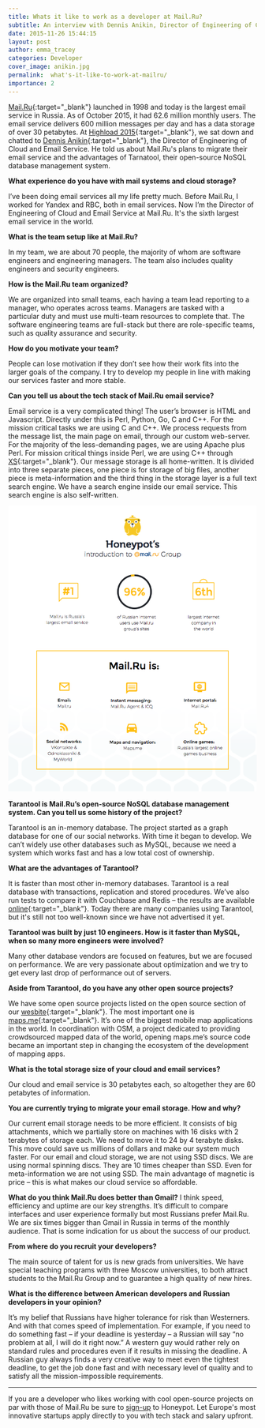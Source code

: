 ```yaml
---
title: Whats it like to work as a developer at Mail.Ru?
subtitle: An interview with Dennis Anikin, Director of Engineering of Cloud and Email Service
date: 2015-11-26 15:44:15
layout: post
author: emma_tracey
categories: Developer
cover_image: anikin.jpg
permalink:  what's-it-like-to-work-at-mailru/
importance: 2
---
```


[Mail.Ru][1]{:target="_blank"} launched in 1998 and today is the largest email service in Russia. As of October 2015, it had 62.6 million monthly users. The email service delivers 600 million messages per day and has a data storage of over 30 petabytes. At [Highload 2015][2]{:target="_blank"}, we sat down and chatted to [Dennis Anikin][3]{:target="_blank"}, the Director of Engineering of Cloud and Email Service. He told us about Mail.Ru's plans to migrate their email service and the advantages of Tarnatool, their open-source NoSQL database management system.

**What experience do you have with mail systems and cloud storage?**

I’ve been doing email services all my life pretty much.  Before Mail.Ru, I worked for Yandex and RBC, both in email services.  Now I’m the Director of Engineering of Cloud and Email Service at Mail.Ru. It's the sixth largest email service in the world.

**What is the team setup like at Mail.Ru?**

In my team, we are about 70 people, the majority of whom are software engineers and engineering managers. The team also includes quality engineers and security engineers.

**How is the Mail.Ru team organized?**

We are organized into small teams, each having a team lead reporting to a manager, who operates across teams. Managers are tasked with a particular duty and must use multi-team resources to complete that. The software engineering teams are full-stack but there are role-specific teams, such as quality assurance and security.

**How do you motivate your team?**

People can lose motivation if they don’t see how their work fits into the larger goals of the company. I try to develop my people in line with making our services faster and more stable.

**Can you tell us about the tech stack of Mail.Ru email service?**

Email service is a very complicated thing! The user’s browser is HTML and Javascript. Directly under this is Perl, Python, Go, C and C++. For the mission critical tasks we are using C and C++. We process requests from the message list, the main page on email, through our custom web-server. For the majority of the less-demanding pages, we are using Apache plus Perl. For mission critical things inside Perl, we are using C++ through [XS][4]{:target="_blank"}. Our message storage is all home-written. It is divided into three separate pieces, one piece is for storage of big files, another piece is meta-information and the third thing in the storage layer is a full text search engine. We have a search engine inside our email service. This search engine is also self-written.

![mail.ru group structure](/assets/images/mailru.png)

**Tarantool is Mail.Ru’s open-source NoSQL database management system. Can you tell us some history of the project?**

Tarantool is an in-memory database. The project started as a graph database for one of our social networks.  With time it began to develop. We can’t widely use other databases such as MySQL, because we need a system which works fast and has a low total cost of ownership.

**What are the advantages of Tarantool?**

It is faster than most other in-memory databases. Tarantool is a real database with transactions, replication and stored procedures. We’ve also run tests to compare it with Couchbase and Redis – the results are available [online][5]{:target="_blank"}.  Today there are many companies using Tarantool, but it's still not too well-known since we have not advertised it yet.

**Tarantool was built by just 10 engineers. How is it faster than MySQL, when so many more engineers were involved?**

Many other database vendors are focused on features, but we are focused on performance. We are very passionate about optimization and we try to get every last drop of performance out of servers.

**Aside from Tarantool, do you have any other open source projects?**

We have some open source projects listed on the open source section of our [wesbite][6]{:target="_blank"}. The most important one is [maps.me][7]{:target="_blank"}. It’s one of the biggest mobile map applications in the world. In coordination with OSM, a project dedicated to providing crowdsourced mapped data of the world, opening maps.me’s source code became an important step in changing the ecosystem of the development of mapping apps.

**What is the total storage size of your cloud and email services?**

Our cloud and email service is 30 petabytes each, so altogether they are 60 petabytes of information.

**You are currently trying to migrate your email storage. How and why?**

Our current email storage needs to be more efficient. It consists of big attachments, which we partially store on machines with 16 disks with 2 terabytes of storage each.  We need to move it to 24 by 4 terabyte disks. This move could save us millions of dollars and make our system much faster. For our email and cloud storage, we are not using SSD discs. We are using normal spinning discs. They are 10 times cheaper than SSD. Even for meta-information we are not using SSD. The main advantage of magnetic is price – this is what makes our cloud service so affordable.

**What do you think Mail.Ru does better than Gmail?**
I think speed, efficiency and uptime are our key strengths. It’s difficult to compare interfaces and user experience formally but most Russians prefer Mail.Ru. We are six times bigger than Gmail in Russia in terms of the monthly audience. That is some indication for us about the success of our product.

**From where do you recruit your developers?**

The main source of talent for us is new grads from universities. We have special teaching programs with three Moscow universities, to both attract students to the Mail.Ru Group and to guarantee a high quality of new hires.

**What is the difference between American developers and Russian developers in your opinion?**

It’s my belief that Russians have higher tolerance for risk than Westerners. And with that comes speed of implementation. For example, if you need to do something fast – if your deadline is yesterday – a Russian will say “no problem at all, I will do it right now.” A western guy would rather rely on standard rules and procedures even if it results in missing the deadline. A Russian guy always finds a very creative way to meet even the tightest deadline, to get the job done fast and with necessary level of quality and to satisfy all the mission-impossible requirements.

***

If you are a developer who likes working with cool open-source projects on par with those of Mail.Ru be sure to [sign-up][8] to Honeypot. Let Europe's most innovative startups apply directly to you with tech stack and salary upfront.

[1]: https://mail.Ru "mail.Ru homepage"
[2]: http://highload.co/ "Highload Conference"
[3]: https://www.linkedin.com/in/dennis-anikin-b3898526 "Dennis Anikin"
[4]: https://en.wikipedia.org/wiki/XS_%28Perl%29 "What is XS?"
[5]: http://articles.rvncerr.org/how-to-chose-an-in-memory-nosql-solution-performance-measuring/ "Tarantool Comparison"
[6]: http://opensource.mail.ru/
[7]: http://maps.me/en/home
[8]: https://www.honeypot.io/users/sign_up?utm_source=blog "Sign-up"
